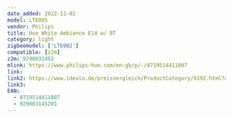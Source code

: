 ```yaml
---
date_added: 2022-11-02
model: LTE005
vendor: Philips
title: Hue White Ambiance E14 w/ BT
category: light
zigbeemodel: ['LTE002']
compatible: [z2m]
z2m: 9290031452
mlink: https://www.philips-hue.com/en-gb/p/-/8719514411807
link: 
link2: https://www.idealo.de/preisvergleich/ProductCategory/9192.html?q=8719514411807
link3: 
EAN: 
  - 8719514411807
  - 929003145201
---
```

